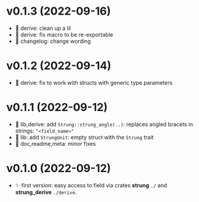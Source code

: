 # v0.1.3 (2022-09-16)
* 🧹 derive: clean up a lil
* 🐛 derive: fix macro to be re-exportable
* 📝 changelog: change wording

# v0.1.2 (2022-09-14)
* 🐛 derive: fix to work with structs with generic type parameters

# v0.1.1 (2022-09-12)
* 🌟 lib,derive: add `Strung::strung_angle(..)`: replaces angled bracets in strings: `"<field_name>"`
* 🌟 lib: add `StrungUnit`: empty struct with the `Strung` trait
* 📝 doc,readme,meta: minor fixes

# v0.1.0 (2022-09-12)
* ✨ first version: easy access to field via crates **strung** `./` and **strung_derive** `./derive`.